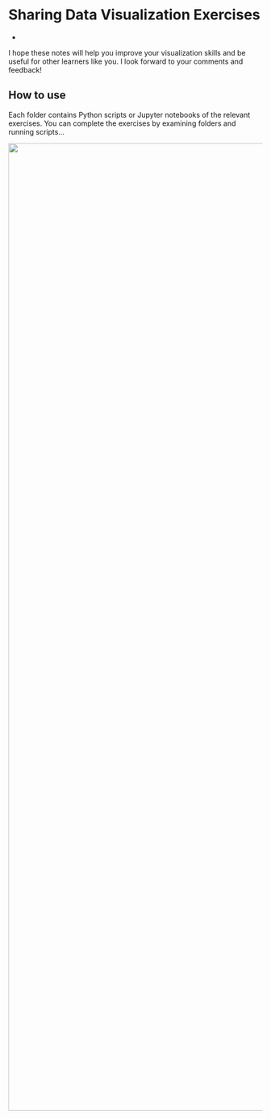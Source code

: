 # Sharing Data Visualization Exercises



- </br>
I hope these notes will help you improve your visualization skills and be useful for other learners like you. I look forward to your comments and feedback!
## How to use

Each folder contains Python scripts or Jupyter notebooks of the relevant exercises. You can complete the exercises by examining folders and running scripts...






<img src="https://files.realpython.com/media/Showcase-Seaborn_Watermarked.9cd1c4edfb54.jpg" width="1920" />
